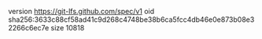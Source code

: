 version https://git-lfs.github.com/spec/v1
oid sha256:3633c88cf58ad41c9d268c4748be38b6ca5fcc4db46e0e873b08e32266c6ec7e
size 10818
